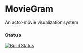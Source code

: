 # MovieGram
An actor-movie visualization system

### Status
[![Build Status](https://travis-ci.org/aerozepp/MovieGram.svg?branch=master)](https://travis-ci.org/aerozepp/MovieGram)
